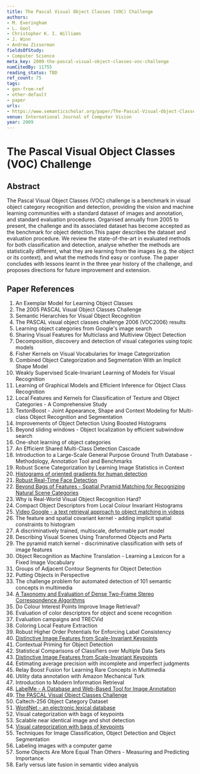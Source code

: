 ```yaml
---
title: The Pascal Visual Object Classes (VOC) Challenge
authors:
- M. Everingham
- L. Gool
- Christopher K. I. Williams
- J. Winn
- Andrew Zisserman
fieldsOfStudy:
- Computer Science
meta_key: 2009-the-pascal-visual-object-classes-voc-challenge
numCitedBy: 11755
reading_status: TBD
ref_count: 75
tags:
- gen-from-ref
- other-default
- paper
urls:
- https://www.semanticscholar.org/paper/The-Pascal-Visual-Object-Classes-(VOC)-Challenge-Everingham-Gool/82635fb63640ae95f90ee9bdc07832eb461ca881?sort=total-citations
venue: International Journal of Computer Vision
year: 2009
---
```


# The Pascal Visual Object Classes (VOC) Challenge

## Abstract

The Pascal Visual Object Classes (VOC) challenge is a benchmark in visual object category recognition and detection, providing the vision and machine learning communities with a standard dataset of images and annotation, and standard evaluation procedures. Organised annually from 2005 to present, the challenge and its associated dataset has become accepted as the benchmark for object detection.This paper describes the dataset and evaluation procedure. We review the state-of-the-art in evaluated methods for both classification and detection, analyse whether the methods are statistically different, what they are learning from the images (e.g. the object or its context), and what the methods find easy or confuse. The paper concludes with lessons learnt in the three year history of the challenge, and proposes directions for future improvement and extension.

## Paper References

1. An Exemplar Model for Learning Object Classes
2. The 2005 PASCAL Visual Object Classes Challenge
3. Semantic Hierarchies for Visual Object Recognition
4. The PASCAL visual object classes challenge 2006 (VOC2006) results
5. Learning object categories from Google's image search
6. Sharing Visual Features for Multiclass and Multiview Object Detection
7. Decomposition, discovery and detection of visual categories using topic models
8. Fisher Kernels on Visual Vocabularies for Image Categorization
9. Combined Object Categorization and Segmentation With an Implicit Shape Model
10. Weakly Supervised Scale-Invariant Learning of Models for Visual Recognition
11. Learning of Graphical Models and Efficient Inference for Object Class Recognition
12. Local Features and Kernels for Classification of Texture and Object Categories - A Comprehensive Study
13. TextonBoost - Joint Appearance, Shape and Context Modeling for Multi-class Object Recognition and Segmentation
14. Improvements of Object Detection Using Boosted Histograms
15. Beyond sliding windows - Object localization by efficient subwindow search
16. One-shot learning of object categories
17. An Efficient Shared Multi-Class Detection Cascade
18. Introduction to a Large-Scale General Purpose Ground Truth Database - Methodology, Annotation Tool and Benchmarks
19. Robust Scene Categorization by Learning Image Statistics in Context
20. [Histograms of oriented gradients for human detection](2005-histograms-of-oriented-gradients-for-human-detection)
21. [Robust Real-Time Face Detection](2001-robust-real-time-face-detection)
22. [Beyond Bags of Features - Spatial Pyramid Matching for Recognizing Natural Scene Categories](2006-beyond-bags-of-features-spatial-pyramid-matching-for-recognizing-natural-scene-categories)
23. Why is Real-World Visual Object Recognition Hard?
24. Compact Object Descriptors from Local Colour Invariant Histograms
25. [Video Google - a text retrieval approach to object matching in videos](2003-video-google-a-text-retrieval-approach-to-object-matching-in-videos)
26. The feature and spatial covariant kernel - adding implicit spatial constraints to histogram
27. A discriminatively trained, multiscale, deformable part model
28. Describing Visual Scenes Using Transformed Objects and Parts
29. The pyramid match kernel - discriminative classification with sets of image features
30. Object Recognition as Machine Translation - Learning a Lexicon for a Fixed Image Vocabulary
31. Groups of Adjacent Contour Segments for Object Detection
32. Putting Objects in Perspective
33. The challenge problem for automated detection of 101 semantic concepts in multimedia
34. [A Taxonomy and Evaluation of Dense Two-Frame Stereo Correspondence Algorithms](2001-a-taxonomy-and-evaluation-of-dense-two-frame-stereo-correspondence-algorithms)
35. Do Colour Interest Points Improve Image Retrieval?
36. Evaluation of color descriptors for object and scene recognition
37. Evaluation campaigns and TRECVid
38. Coloring Local Feature Extraction
39. Robust Higher Order Potentials for Enforcing Label Consistency
40. [Distinctive Image Features from Scale-Invariant Keypoints](2011-distinctive-image-features-from-scale-invariant-keypoints)
41. Contextual Priming for Object Detection
42. Statistical Comparisons of Classifiers over Multiple Data Sets
43. [Distinctive Image Features from Scale-Invariant Keypoints](2004-distinctive-image-features-from-scale-invariant-keypoints)
44. Estimating average precision with incomplete and imperfect judgments
45. Relay Boost Fusion for Learning Rare Concepts in Multimedia
46. Utility data annotation with Amazon Mechanical Turk
47. Introduction to Modern Information Retrieval
48. [LabelMe - A Database and Web-Based Tool for Image Annotation](2007-labelme-a-database-and-web-based-tool-for-image-annotation)
49. [The PASCAL Visual Object Classes Challenge](2006-the-pascal-visual-object-classes-challenge)
50. Caltech-256 Object Category Dataset
51. [WordNet - an electronic lexical database](2000-wordnet-an-electronic-lexical-database)
52. Visual categorization with bags of keypoints
53. Scalable near identical image and shot detection
54. [Visual categorization with bags of keypoints](2004-visual-categorization-with-bags-of-keypoints)
55. Techniques for Image Classification, Object Detection and Object Segmentation
56. Labeling images with a computer game
57. Some Objects Are More Equal Than Others - Measuring and Predicting Importance
58. Early versus late fusion in semantic video analysis
